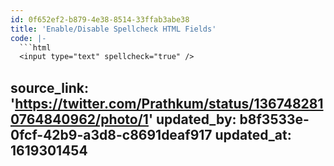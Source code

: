 ```yaml
---
id: 0f652ef2-b879-4e38-8514-33ffab3abe38
title: 'Enable/Disable Spellcheck HTML Fields'
code: |-
  ```html
  <input type="text" spellcheck="true" />
  ```
source_link: 'https://twitter.com/Prathkum/status/1367482810764840962/photo/1'
updated_by: b8f3533e-0fcf-42b9-a3d8-c8691deaf917
updated_at: 1619301454
---
```

